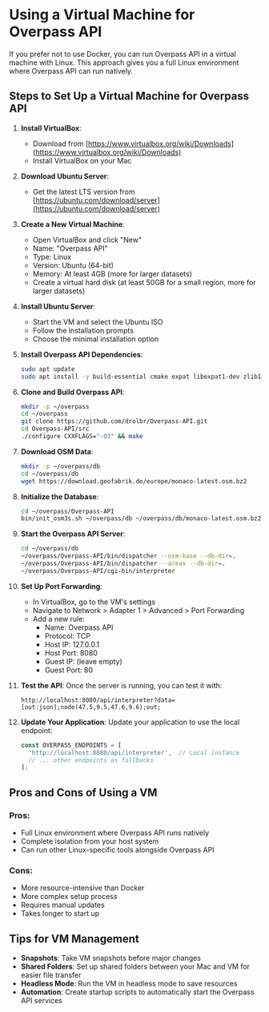 # Using a Virtual Machine for Overpass API

If you prefer not to use Docker, you can run Overpass API in a virtual machine with Linux. This approach gives you a full Linux environment where Overpass API can run natively.

## Steps to Set Up a Virtual Machine for Overpass API

1. **Install VirtualBox**:
   - Download from [https://www.virtualbox.org/wiki/Downloads](https://www.virtualbox.org/wiki/Downloads)
   - Install VirtualBox on your Mac

2. **Download Ubuntu Server**:
   - Get the latest LTS version from [https://ubuntu.com/download/server](https://ubuntu.com/download/server)

3. **Create a New Virtual Machine**:
   - Open VirtualBox and click "New"
   - Name: "Overpass API"
   - Type: Linux
   - Version: Ubuntu (64-bit)
   - Memory: At least 4GB (more for larger datasets)
   - Create a virtual hard disk (at least 50GB for a small region, more for larger datasets)

4. **Install Ubuntu Server**:
   - Start the VM and select the Ubuntu ISO
   - Follow the installation prompts
   - Choose the minimal installation option

5. **Install Overpass API Dependencies**:
   ```bash
   sudo apt update
   sudo apt install -y build-essential cmake expat libexpat1-dev zlib1g-dev libbz2-dev
   ```

6. **Clone and Build Overpass API**:
   ```bash
   mkdir -p ~/overpass
   cd ~/overpass
   git clone https://github.com/drolbr/Overpass-API.git
   cd Overpass-API/src
   ./configure CXXFLAGS="-O3" && make
   ```

7. **Download OSM Data**:
   ```bash
   mkdir -p ~/overpass/db
   cd ~/overpass/db
   wget https://download.geofabrik.de/europe/monaco-latest.osm.bz2
   ```

8. **Initialize the Database**:
   ```bash
   cd ~/overpass/Overpass-API
   bin/init_osm3s.sh ~/overpass/db ~/overpass/db/monaco-latest.osm.bz2 --meta
   ```

9. **Start the Overpass API Server**:
   ```bash
   cd ~/overpass/db
   ~/overpass/Overpass-API/bin/dispatcher --osm-base --db-dir=.
   ~/overpass/Overpass-API/bin/dispatcher --areas --db-dir=.
   ~/overpass/Overpass-API/cgi-bin/interpreter
   ```

10. **Set Up Port Forwarding**:
    - In VirtualBox, go to the VM's settings
    - Navigate to Network > Adapter 1 > Advanced > Port Forwarding
    - Add a new rule:
      - Name: Overpass API
      - Protocol: TCP
      - Host IP: 127.0.0.1
      - Host Port: 8080
      - Guest IP: (leave empty)
      - Guest Port: 80

11. **Test the API**:
    Once the server is running, you can test it with:
    ```
    http://localhost:8080/api/interpreter?data=[out:json];node(47.5,9.5,47.6,9.6);out;
    ```

12. **Update Your Application**:
    Update your application to use the local endpoint:
    ```javascript
    const OVERPASS_ENDPOINTS = [
      'http://localhost:8080/api/interpreter',  // Local instance
      // ... other endpoints as fallbacks
    ];
    ```

## Pros and Cons of Using a VM

### Pros:
- Full Linux environment where Overpass API runs natively
- Complete isolation from your host system
- Can run other Linux-specific tools alongside Overpass API

### Cons:
- More resource-intensive than Docker
- More complex setup process
- Requires manual updates
- Takes longer to start up

## Tips for VM Management

- **Snapshots**: Take VM snapshots before major changes
- **Shared Folders**: Set up shared folders between your Mac and VM for easier file transfer
- **Headless Mode**: Run the VM in headless mode to save resources
- **Automation**: Create startup scripts to automatically start the Overpass API services 